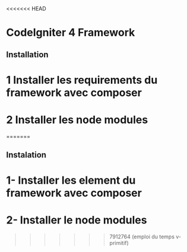 <<<<<<< HEAD
# CodeIgniter 4 Framework

## Installation
# 1 Installer les requirements du framework avec composer 
# 2 Installer les node modules 
=======
## Instalation

# 1- Installer les element du framework avec composer

# 2- Installer le node modules
>>>>>>> 7912764 (emploi du temps v-primitif)
